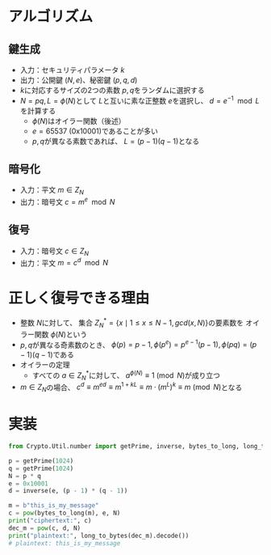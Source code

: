 # アルゴリズム

## 鍵生成
* 入力：セキュリティパラメータ $k$
* 出力：公開鍵 $(N, e)$、秘密鍵 $(p, q, d)$
* $k$に対応するサイズの2つの素数 $p, q$をランダムに選択する
* $N=pq, L=\phi(N)$として $L$と互いに素な正整数 $e$を選択し、 $d=e^{-1}\mod{L}$を計算する
  * $\phi(N)$はオイラー関数（後述）
  * $e=65537$ (0x10001)であることが多い
  * $p, q$が異なる素数であれば、 $L=(p-1)(q-1)$となる

## 暗号化

* 入力：平文 $m\in{Z_{N}}$
* 出力：暗号文 $c=m^{e}\mod{N}$

## 復号

* 入力：暗号文 $c\in{Z_{N}}$
* 出力：平文 $m=c^{d}\mod{N}$

# 正しく復号できる理由

* 整数 $N$に対して、 集合 $Z_{N}^{*}= \lbrace x \mid 1 \le x \le N-1, gcd(x, N) \rbrace$の要素数を オイラー関数 $\phi \lparen N \rparen$という
* $p, q$が異なる奇素数のとき、 $\phi \lparen p \rparen =p-1, \phi \lparen p^{e} \rparen =p^{e-1}(p-1), \phi \lparen pq \rparen =(p-1)(q-1)$である
* オイラーの定理
  * すべての $a\in{Z_{N}^*}$に対して、 $a^{\phi \lparen N \rparen} \equiv 1 \pmod{N}$が成り立つ
* $m\in{Z_{N}}$の場合、 $c^{d} \equiv m^{ed} \equiv m^{1+kL} \equiv m \cdot (m^{L})^{k} \equiv m \pmod{N}$となる


# 実装

```python
from Crypto.Util.number import getPrime, inverse, bytes_to_long, long_to_bytes

p = getPrime(1024)
q = getPrime(1024)
N = p * q
e = 0x10001
d = inverse(e, (p - 1) * (q - 1))

m = b"this_is_my_message"
c = pow(bytes_to_long(m), e, N)
print("ciphertext:", c)
dec_m = pow(c, d, N)
print("plaintext:", long_to_bytes(dec_m).decode())
# plaintext: this_is_my_message
```
